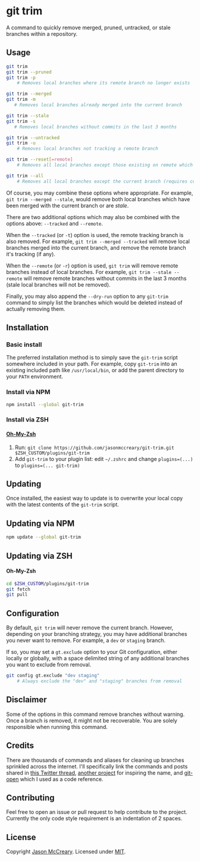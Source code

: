 # git trim
A command to quickly remove merged, pruned, untracked, or stale branches within a repository.


## Usage
```sh
git trim
git trim --pruned
git trim -p
    # Removes local branches where its remote branch no longer exists

git trim --merged
git trim -m
   # Removes local branches already merged into the current branch

git trim --stale
git trim -s
   # Removes local branches without commits in the last 3 months

git trim --untracked
git trim -u
    # Removes local branches not tracking a remote branch

git trim --reset[=remote]
    # Removes all local branches except those existing on remote which defaults to "origin" (requires confirmation)

git trim --all
    # Removes all local branches except the current branch (requires confirmation)
```

Of course, you may combine these options where appropriate. For example, `git trim --merged --stale`, would remove both local branches which have been merged with the current branch or are _stale_.

There are two additional options which may also be combined with the options above: `--tracked` and `--remote`.

When the `--tracked` (or `-t`) option is used, the remote tracking branch is also removed. For example, `git trim --merged --tracked` will remove local branches merged into the current branch, and remove the remote branch it's tracking (if any).

When the `--remote` (or `-r`) option is used, `git trim` will remove remote branches instead of local branches. For example, `git trim --stale --remote` will remove remote branches without commits in the last 3 months (stale local branches will not be removed).

Finally, you may also append the `--dry-run` option to any `git-trim` command to simply list the branches which would be deleted instead of actually removing them.

## Installation

### Basic install
The preferred installation method is to simply save the `git-trim` script somewhere included in your path. For example, copy `git-trim` into an existing included path like `/usr/local/bin`, or add the parent directory to your `PATH` environment.

### Install via NPM
```sh
npm install --global git-trim
```

### Install via ZSH

#### [Oh-My-Zsh](http://ohmyz.sh/)

1. Run: `git clone https://github.com/jasonmccreary/git-trim.git $ZSH_CUSTOM/plugins/git-trim`
2. Add `git-trim` to your plugin list: edit `~/.zshrc` and change
   `plugins=(...)` to `plugins=(... git-trim)`


## Updating
Once installed, the easiest way to update is to overwrite your local copy with the latest contents of the `git-trim` script.

## Updating via NPM
```sh
npm update --global git-trim
```

## Updating via ZSH

#### Oh-My-Zsh
```sh
cd $ZSH_CUSTOM/plugins/git-trim
git fetch
git pull
```

## Configuration
By default, `git trim` will never remove the current branch. However, depending on your branching strategy, you may have additional branches you never want to remove. For example, a `dev` or `staging` branch.

If so, you may set a `gt.exclude` option to your Git configuration, either locally or globally, with a space delimited string of any additional branches you want to exclude from removal.

```sh
git config gt.exclude "dev staging"
    # Always exclude the "dev" and "staging" branches from removal
```


## Disclaimer
Some of the options in this command remove branches without warning. Once a branch is removed, it might not be recoverable. You are solely responsible when running this command.


## Credits
There are thousands of commands and aliases for cleaning up branches sprinkled across the internet. I'll specifically link the commands and posts shared in [this Twitter thread](https://twitter.com/gonedark/status/1486721735621677068), [another project](https://github.com/foriequal0/git-trim) for inspiring the name, and [git-open](https://github.com/paulirish/git-open) which I used as a code reference.


## Contributing
Feel free to open an issue or pull request to help contribute to the project. Currently the only code style requirement is an indentation of 2 spaces.


## License
Copyright [Jason McCreary](https://github.com/jasonmccreary/). Licensed under [MIT](http://opensource.org/licenses/MIT).
